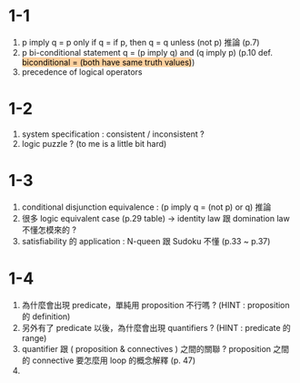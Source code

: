 # 1-1
1. p imply q = p only if q = if p, then q = q unless (not p) 推論 (p.7)
2. p bi-conditional statement q = (p imply q) and (q imply p) (p.10 def. <mark style="background: #FFB86CA6;">biconditional = (both have same truth values)</mark>)
3. precedence of logical operators
# 1-2
1. system specification : consistent / inconsistent ?
2. logic puzzle ? (to me is a little bit hard)
# 1-3
1. conditional disjunction equivalence : (p imply q = (not p) or q) 推論
2. 很多 logic equivalent case (p.29 table) -> identity law 跟 domination law 不懂怎模來的 ?
3. satisfiability 的 application :  N-queen 跟 Sudoku 不懂 (p.33 ~ p.37)
# 1-4
1. 為什麼會出現 predicate，單純用 proposition 不行嗎 ? (HINT : proposition 的 definition)
2. 另外有了 predicate 以後，為什麼會出現 quantifiers ? (HINT : predicate 的 range)
3. quantifier 跟 ( proposition & connectives ) 之間的關聯 ? proposition 之間的 connective 要怎麼用 loop 的概念解釋 (p. 47) 
4. 